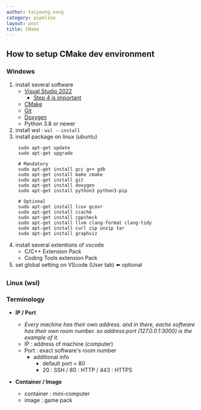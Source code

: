```yaml
---
author: taiyeong.song
category: pipeline
layout: post
title: CMake
---
```


## How to setup CMake dev environment
### Windows
1. install several software
   - [Visual Studio 2022](https://visualstudio.microsoft.com/de/vs/)
     - [Step 4 is important](https://learn.microsoft.com/en-us/cpp/build/vscpp-step-0-installation?view=msvc-170#step-4---choose-workloads)
   - [CMake](https://cmake.org/download/)
   - [Git](https://git-scm.com/downloads)
   - [Doxygen](https://www.doxygen.nl/download.html)
   - Python 3.8 or newer
2. install wsl : ```wsl --install``` 
3. install package on linux (ubuntu) 
   ```
    sudo apt-get update
    sudo apt-get upgrade
    
    # Mandatory
    sudo apt-get install gcc g++ gdb
    sudo apt-get install make cmake
    sudo apt-get install git
    sudo apt-get install doxygen
    sudo apt-get install python3 python3-pip
    
    # Optional
    sudo apt-get install lcov gcovr
    sudo apt-get install ccache
    sudo apt-get install cppcheck
    sudo apt-get install llvm clang-format clang-tidy
    sudo apt-get install curl zip unzip tar
    sudo apt-get install graphviz
   ```
4. install several extentions of vscode
   - C/C++ Extension Pack
   - Coding Tools extension Pack
5. set global setting on VScode (User tab) :arrow_left: optional

### Linux (wsl)


### Terminology
- **IP / Port**
    - *Every machine has their own address. and in there, eache software has their own room number. so address:port (127.0.0.1:3000) is the example of it.*
    - IP : address of machine (computer)
    - Port : exact software's room number
        - additional info 
            - default port = 80
            - 20 : SSH / 80 : HTTP / 443 : HTTPS

- **Container / Image**
    - container : mini-computer 
    - image : game pack

    